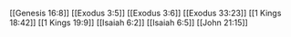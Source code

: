 [[Genesis 16:8]]
[[Exodus 3:5]]
[[Exodus 3:6]]
[[Exodus 33:23]]
[[1 Kings 18:42]]
[[1 Kings 19:9]]
[[Isaiah 6:2]]
[[Isaiah 6:5]]
[[John 21:15]]
